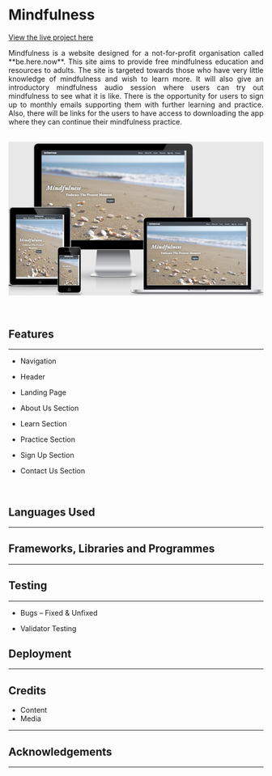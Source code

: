 # **Mindfulness**

[View the live project here](https://ciaraosull.github.io/project-1-mindfulness/index.html)

<div style="text-align: justify">Mindfulness is a website designed for a not-for-profit organisation called **be.here.now**.  This site aims to provide free mindfulness education and resources to adults.  The site is targeted towards those who have very little knowledge of mindfulness and wish to learn more.  It will also give an introductory mindfulness audio session where users can try out mindfulness to see what it is like.  There is the opportunity for users to sign up to monthly emails supporting them with further learning and practice.  Also, there will be links for the users to have access to downloading the app where they can continue their mindfulness practice.</div><br />

![Minfulness - Am I Responsive](assets/images/mindfulness-screenshots.png)

<br />

## Features
---

* Navigation

* Header

* Landing Page

* About Us Section

* Learn Section

* Practice Section

* Sign Up Section

* Contact Us Section

<br>

## Languages Used
---

## Frameworks, Libraries and Programmes
---

## Testing
---
* Bugs – Fixed & Unfixed

* Validator Testing

## Deployment
---


## Credits 
* Content
* Media
---
## Acknowledgements
---








